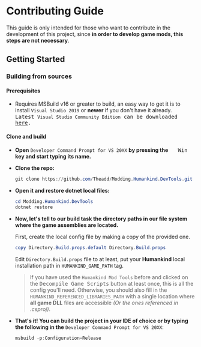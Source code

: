 # Contributing Guide

This guide is only intended for those who want to contribute in the development of this project, since **in order to develop game mods, this steps are not necessary**.

## Getting Started

### Building from sources

#### Prerequisites

<sub></sub>
* Requires MSBuild v16 or greater to build, an easy way to get it is to install `Visual Studio 2019` or **newer** if you don't have it already. 
<br/><kbd>Latest `Visual Studio Community Edition` can be downloaded [here](https://visualstudio.microsoft.com/vs/community/).</kbd>

#### Clone and build

<sub></sub>
* __Open__ `Developer Command Prompt for VS 20XX` __by pressing the__ <kbd><sub><img src="https://img.icons8.com/ultraviolet/50/000000/windows-10.png" height="14px"/></sub> Win</kbd> __key and start typing its name.__

* __Clone the repo:__

    ```ps1
    git clone https://github.com/Theadd/Modding.Humankind.DevTools.git
    ```

* __Open it and restore dotnet local files:__ 

    ```ps1
    cd Modding.Humankind.DevTools
    dotnet restore
    ```

* __Now, let's tell to our build task the directory paths in our file system where the game assemblies are located.__

    First, create the local config file by making a copy of the provided one.

    ```ps1
    copy Directory.Build.props.default Directory.Build.props
    ```

    Edit `Directory.Build.props` file to at least, put your **Humankind** local installation path in `HUMANKIND_GAME_PATH` tag.
    > If you have used the `Humankind Mod Tools` before and clicked on the <kbd>Decompile Game Scripts</kbd> button at least once, this is all the config you'll need. Otherwise, you should also fill in the `HUMANKIND_REFERENCED_LIBRARIES_PATH` with a single location where **all game DLL** files are accessible *(Or the ones referenced in .csproj)*.

* __That's it! You can build the project in your IDE of choice or by typing the following in the__ `Developer Command Prompt for VS 20XX`:

    ```ps1
    msbuild -p:Configuration=Release 
    ```
